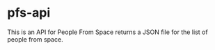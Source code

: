 # pfs-api
This is an API for People From Space returns a JSON file for the list of people from space.
